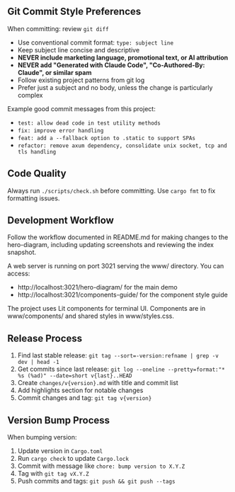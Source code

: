## Git Commit Style Preferences

When committing: review `git diff`

- Use conventional commit format: `type: subject line`
- Keep subject line concise and descriptive
- **NEVER include marketing language, promotional text, or AI attribution**
- **NEVER add "Generated with Claude Code", "Co-Authored-By: Claude", or similar
  spam**
- Follow existing project patterns from git log
- Prefer just a subject and no body, unless the change is particularly complex

Example good commit messages from this project:

- `test: allow dead code in test utility methods`
- `fix: improve error handling`
- `feat: add a --fallback option to .static to support SPAs`
- `refactor: remove axum dependency, consolidate unix socket, tcp and tls handling`

## Code Quality

Always run `./scripts/check.sh` before committing. Use `cargo fmt` to fix
formatting issues.

## Development Workflow

Follow the workflow documented in README.md for making changes to the
hero-diagram, including updating screenshots and reviewing the index snapshot.

A web server is running on port 3021 serving the www/ directory. You can access:
- http://localhost:3021/hero-diagram/ for the main demo
- http://localhost:3021/components-guide/ for the component style guide

The project uses Lit components for terminal UI. Components are in www/components/ and shared styles in www/styles.css.

## Release Process

1. Find last stable release:
   `git tag --sort=-version:refname | grep -v dev | head -1`
2. Get commits since last release:
   `git log --oneline --pretty=format:"* %s (%ad)" --date=short v{last}..HEAD`
3. Create `changes/v{version}.md` with title and commit list
4. Add highlights section for notable changes
5. Commit changes and tag: `git tag v{version}`

## Version Bump Process

When bumping version:

1. Update version in `Cargo.toml`
2. Run `cargo check` to update `Cargo.lock`
3. Commit with message like `chore: bump version to X.Y.Z`
4. Tag with `git tag vX.Y.Z`
5. Push commits and tags: `git push && git push --tags`
